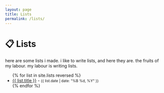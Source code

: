 ```yaml
---
layout: page
title: Lists
permalink: /lists/
---
```


<div class="lists-container">
  <h1>📋 Lists</h1>
  <p>here are some lists i made. i like to write lists, and here they are. the fruits of my labour. my labour is writing lists.</p>

  <ul>
    {% for list in site.lists reversed %}
      <li>
        <a href="{{ list.url | relative_url }}">{{ list.title }}</a> - <small>{{ list.date | date: "%B %d, %Y" }}</small>
      </li>
    {% endfor %}
  </ul>
</div>
